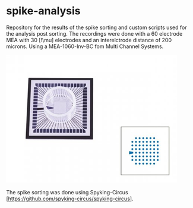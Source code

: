 # spike-analysis

Repository for the results of the spike sorting and custom scripts used for the analysis post sorting.
The recordings were done with a 60 electrode MEA with 30 [!\mu]  electrodes and an interelctrode distance of 200 microns. Using a MEA-1060-Inv-BC fom Multi Channel Systems.

![plot](https://github.com/jncmel/spike-analysis/blob/main/8x8-Ti-iR-gr.jpg)

The spike sorting was done using Spyking-Circus [https://github.com/spyking-circus/spyking-circus]. 
